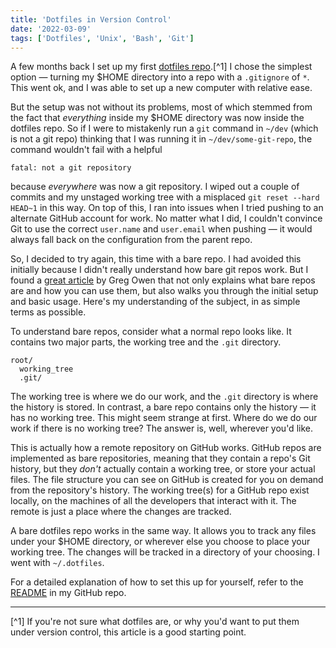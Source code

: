 ```yaml
---
title: 'Dotfiles in Version Control'
date: '2022-03-09'
tags: ['Dotfiles', 'Unix', 'Bash', 'Git']
---
```


A few months back I set up my first [dotfiles repo](https://github.com/kvnloughead/dotfiles-homerepo).[^1] I chose the simplest option — turning my $HOME directory into a repo with a `.gitignore` of `*`. This went ok, and I was able to set up a new computer with relative ease.

But the setup was not without its problems, most of which stemmed from the fact that _everything_ inside my $HOME directory was now inside the dotfiles repo. So if I were to mistakenly run a `git` command in `~/dev` (which is not a git repo) thinking that I was running it in `~/dev/some-git-repo`, the command wouldn't fail with a helpful

```plain
fatal: not a git repository
```

because _everywhere_ was now a git repository. I wiped out a couple of commits and my unstaged working tree with a misplaced `git reset --hard HEAD~1` in this way. On top of this, I ran into issues when I tried pushing to an alternate GitHub account for work. No matter what I did, I couldn't convince Git to use the correct `user.name` and `user.email` when pushing — it would always fall back on the configuration from the parent repo.

So, I decided to try again, this time with a bare repo. I had avoided this initially because I didn't really understand how bare git repos work. But I found a [great article](https://stegosaurusdormant.com/bare-git-repo/#fnref:no-home-git-repo) by Greg Owen that not only explains what bare repos are and how you can use them, but also walks you through the initial setup and basic usage. Here's my understanding of the subject, in as simple terms as possible.

To understand bare repos, consider what a normal repo looks like. It contains two major parts, the working tree and the `.git` directory.

```plain
root/
  working_tree
  .git/
```

The working tree is where we do our work, and the `.git` directory is where the history is stored. In contrast, a bare repo contains only the history — it has no working tree. This might seem strange at first. Where do we do our work if there is no working tree? The answer is, well, wherever you'd like.

This is actually how a remote repository on GitHub works. GitHub repos are implemented as bare repositories, meaning that they contain a repo's Git history, but they _don't_ actually contain a working tree, or store your actual files. The file structure you can see on GitHub is created for you on demand from the repository's history. The working tree(s) for a GitHub repo exist locally, on the machines of all the developers that interact with it. The remote is just a place where the changes are tracked.

A bare dotfiles repo works in the same way. It allows you to track any files under your $HOME directory, or wherever else you choose to place your working tree. The changes will be tracked in a directory of your choosing. I went with `~/.dotfiles`.

For a detailed explanation of how to set this up for yourself, refer to the [README](https://github.com/kvnloughead/dotfiles) in my GitHub repo.

<hr />

[^1] If you're not sure what dotfiles are, or why you'd want to put them under version control, this article is a good starting point.
